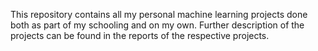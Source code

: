 This repository contains all my personal machine learning projects done both as part of my schooling and on my own. Further description of the projects can be found in the reports of the respective projects.


